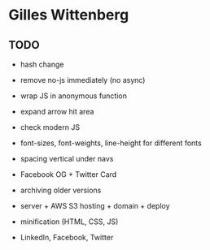 # Gilles Wittenberg

## TODO

- hash change
- remove no-js immediately (no async)
- wrap JS in anonymous function
- expand arrow hit area
- check modern JS
- font-sizes, font-weights, line-height for different fonts 
- spacing vertical under navs

- Facebook OG + Twitter Card

- archiving older versions
- server + AWS S3 hosting + domain + deploy
- minification (HTML, CSS, JS)

- LinkedIn, Facebook, Twitter